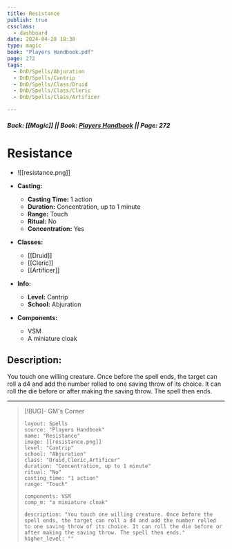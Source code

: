 ```yaml
---
title: Resistance
publish: true
cssclass:
  - dashboard
date: 2024-04-20 18:30
type: magic
book: "Players Handbook.pdf"
page: 272
tags:
  - DnD/Spells/Abjuration
  - DnD/Spells/Cantrip
  - DnD/Spells/Class/Druid
  - DnD/Spells/Class/Cleric
  - DnD/Spells/Class/Artificer

---
```


##### Back: [[Magic]] || Book: [Players Handbook](https://drive.google.com/drive/folders/1O5bhpYizcIT5xxAoLOuzCRht_PVS7VSG?usp=sharing) || Page: 272

# Resistance
- ![[resistance.png]]
- **Casting:**
    - **Casting Time:** 1 action
    - **Duration:** Concentration, up to 1 minute
    - **Range:** Touch
    - **Ritual:** No
    - **Concentration:** Yes
- **Classes:**
    - [[Druid]]
    - [[Cleric]]
    - [[Artificer]]

- **Info:**
    - **Level:** Cantrip
    - **School:** Abjuration
- **Components:**
    - VSM
    - A miniature cloak

## Description:
You touch one willing creature. Once before the spell ends, the target can roll a d4 and add the number rolled to one saving throw of its choice. It can roll the die before or after making the saving throw. The spell then ends.



---

> [!BUG]- GM's Corner
>
> ```statblock
> layout: Spells
> source: "Players Handbook"
> name: "Resistance"
> image: [[resistance.png]]
> level: "Cantrip"
> school: "Abjuration"
> class: "Druid,Cleric,Artificer"
> duration: "Concentration, up to 1 minute"
> ritual: "No"
> casting_time: "1 action"
> range: "Touch"
>
> components: VSM
> comp_m: "a miniature cloak"
>
> description: "You touch one willing creature. Once before the spell ends, the target can roll a d4 and add the number rolled to one saving throw of its choice. It can roll the die before or after making the saving throw. The spell then ends."
> higher_level: ""
> ```
